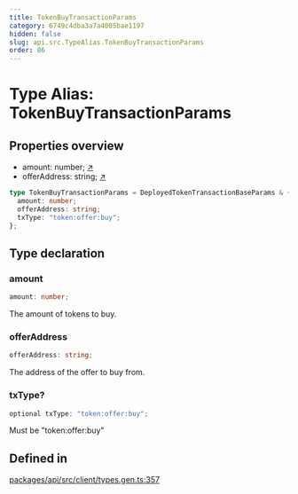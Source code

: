 ```yaml
---
title: TokenBuyTransactionParams
category: 6749c4dba3a7a4005bae1197
hidden: false
slug: api.src.TypeAlias.TokenBuyTransactionParams
order: 86
---
```


# Type Alias: TokenBuyTransactionParams

## Properties overview

- amount:  number; [↗](#amount)
- offerAddress:  string; [↗](#offeraddress)

```ts
type TokenBuyTransactionParams = DeployedTokenTransactionBaseParams & {
  amount: number;
  offerAddress: string;
  txType: "token:offer:buy";
};
```

## Type declaration

### amount

```ts
amount: number;
```

The amount of tokens to buy.

### offerAddress

```ts
offerAddress: string;
```

The address of the offer to buy from.

### txType?

```ts
optional txType: "token:offer:buy";
```

Must be "token:offer:buy"

## Defined in

[packages/api/src/client/types.gen.ts:357](https://github.com/zkcloudworker/minatokens-lib/blob/main/packages/api/src/client/types.gen.ts#L357)
